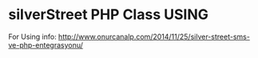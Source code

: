 silverStreet PHP Class USING
============
For Using info: 
http://www.onurcanalp.com/2014/11/25/silver-street-sms-ve-php-entegrasyonu/